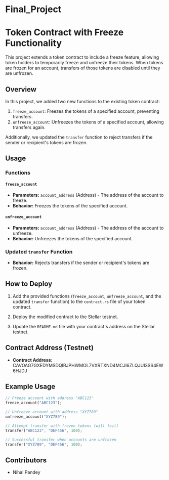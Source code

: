 # Final_Project
 # Token Contract with Freeze Functionality

This project extends a token contract to include a freeze feature, allowing token holders to temporarily freeze and unfreeze their tokens. When tokens are frozen for an account, transfers of those tokens are disabled until they are unfrozen.

## Overview

In this project, we added two new functions to the existing token contract:

1. `freeze_account`: Freezes the tokens of a specified account, preventing transfers.
2. `unfreeze_account`: Unfreezes the tokens of a specified account, allowing transfers again.

Additionally, we updated the `transfer` function to reject transfers if the sender or recipient's tokens are frozen.

## Usage

### Functions

#### `freeze_account`

- **Parameters:** `account_address` (Address) - The address of the account to freeze.
- **Behavior:** Freezes the tokens of the specified account.

#### `unfreeze_account`

- **Parameters:** `account_address` (Address) - The address of the account to unfreeze.
- **Behavior:** Unfreezes the tokens of the specified account.

### Updated `transfer` Function

- **Behavior:** Rejects transfers if the sender or recipient's tokens are frozen.

## How to Deploy

1. Add the provided functions (`freeze_account`, `unfreeze_account`, and the updated `transfer` function) to the `contract.rs` file of your token contract.

2. Deploy the modified contract to the Stellar testnet.

3. Update the `README.md` file with your contract's address on the Stellar testnet.

## Contract Address (Testnet)

- **Contract Address:** CAVOAG7GXEDYMSDQIRJPHWMOL7VXRTXND4MCJI6ZLQJUI3SS4EW6HJDJ

## Example Usage

```rust
// Freeze account with address "ABC123"
freeze_account("ABC123");

// Unfreeze account with address "XYZ789"
unfreeze_account("XYZ789");

// Attempt transfer with frozen tokens (will fail)
transfer("ABC123", "DEF456", 100);

// Successful transfer when accounts are unfrozen
transfer("XYZ789", "DEF456", 100);
```

## Contributors

- Nihal Pandey


